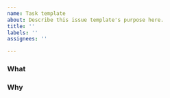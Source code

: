 ```yaml
---
name: Task template
about: Describe this issue template's purpose here.
title: ''
labels: ''
assignees: ''

---
```


### What

### Why
